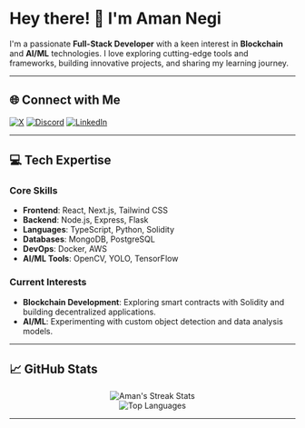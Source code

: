 # Hey there! 👋 I'm Aman Negi

I'm a passionate **Full-Stack Developer** with a keen interest in **Blockchain** and **AI/ML** technologies. I love exploring cutting-edge tools and frameworks, building innovative projects, and sharing my learning journey.

---

## 🌐 Connect with Me

[![X](https://img.shields.io/badge/-X-%23121011?style=flat&logo=X&logoColor=white)](https://x.com/soamn_) 
[![Discord](https://img.shields.io/badge/-Discord-%237289DA?style=flat&logo=discord&logoColor=white)](https://discord.gg/DQVhSDhw) 
[![LinkedIn](https://img.shields.io/badge/-LinkedIn-%230077B5?style=flat&logo=linkedin&logoColor=white)](https://linkedin.com/in/soamn) 

---

## 💻 Tech Expertise

### **Core Skills**
- **Frontend**: React, Next.js, Tailwind CSS
- **Backend**: Node.js, Express, Flask
- **Languages**: TypeScript, Python, Solidity
- **Databases**: MongoDB, PostgreSQL
- **DevOps**: Docker, AWS
- **AI/ML Tools**: OpenCV, YOLO, TensorFlow

### **Current Interests**
- **Blockchain Development**: Exploring smart contracts with Solidity and building decentralized applications.
- **AI/ML**: Experimenting with custom object detection and data analysis models.

---

## 📈 GitHub Stats

<div align="center">
  
![Aman's Streak Stats](https://github-readme-streak-stats.herokuapp.com/?user=soamn&theme=gruvbox&hide_border=true)  
![Top Languages](https://github-readme-stats.vercel.app/api/top-langs/?username=soamn&layout=compact&theme=gruvbox&hide_border=true)

</div>

---




